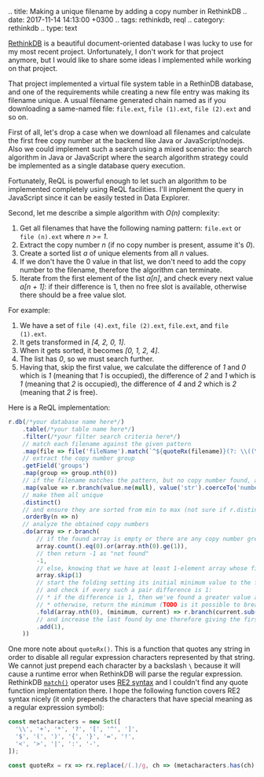 .. title: Making a unique filename by adding a copy number in RethinkDB
.. date: 2017-11-14 14:13:00 +0300
.. tags: rethinkdb, reql
.. category: rethinkdb
.. type: text

[RethinkDB](https://www.rethinkdb.com/) is a beautiful document-oriented database I was lucky to use for my most recent project.
Unfortunately, I don't work for that project anymore, but I would like to share some ideas I implemented while working on that project.

That project implemented a virtual file system table in a RethinDB database, and one of the requirements while creating a new file entry was making its filename unique.
A usual filename generated chain named as if you downloading a same-named file: `file.ext`, `file (1).ext`, `file (2).ext` and so on.

<!-- TEASER_END -->

First of all, let's drop a case when we download all filenames and calculate the first free copy number at the backend like Java or JavaScript/nodejs.
Also we could implement such a search using a mixed scenario: the search algorithm in Java or JavaScript where the search algorithm strategy could be implemented as a single database query execution.

Fortunately, ReQL is powerful enough to let such an algorithm to be implemented completely using ReQL facilities.
I'll implement the query in JavaScript since it can be easily tested in Data Explorer.

Second, let me describe a simple algorithm with _O(n)_ complexity:

1. Get all filenames that have the following naming pattern: `file.ext` or `file (n).ext` where _n >= 1_.
2. Extract the copy number _n_ (if no copy number is present, assume it's _0_).
3. Create a sorted list _a_ of unique elements from all _n_ values.
4. If we don't have the 0 value in that list, we don't need to add the copy number to the filename, therefore the algorithm can terminate.
5. Iterate from the first element of the list _a[n]_, and check every next value _a[n + 1]_: if their difference is 1, then no free slot is available, otherwise there should be a free value slot.

For example:

1. We have a set of `file (4).ext`, `file (2).ext`, `file.ext`, and `file (1).ext`.
2. It gets transformed in _[4, 2, 0, 1]_.
3. When it gets sorted, it becomes _[0, 1, 2, 4]_.
4. The list has _0_, so we must search further.
5. Having that, skip the first value, we calculate the difference of _1_ and _0_ which is _1_ (meaning that _1_ is occupied), the difference of _2_ and _1_ which is _1_ (meaning that _2_ is occupied), the difference of _4_ and _2_ which is _2_ (meaning that _2_ is free).

Here is a ReQL implementation:

```javascript
r.db(/*your database name here*/)
	.table(/*your table name here*/)
	.filter(/*your filter search criteria here*/)
	// match each filename against the given pattern
	.map(file => file('fileName').match(`^${quoteRx(filename)}(?: \\((\\d+)\\))?${quoteRx(extension)}$`))
	// extract the copy number group
	.getField('groups')
	.map(group => group.nth(0))
	// if the filename matches the pattern, but no copy number found, assume it's just 0 since we start copies from 1
	.map(value => r.branch(value.ne(null), value('str').coerceTo('number'), 0))
	// make them all unique
	.distinct()
	// and ensure they are sorted from min to max (not sure if r.distinct() can do it itself)
	.orderBy(n => n)
	// analyze the obtained copy numbers
	.do(array => r.branch(
		// if the found array is empty or there are any copy number greater than 1 (that we start from)
		array.count().eq(0).or(array.nth(0).ge(1)),
		// then return -1 as "not found"
		-1,
		// else, knowing that we have at least 1-element array whose first element is not 0
		array.skip(1)
		// start the folding setting its initial minimum value to the first array element value (it's the minimum already)
		// and check if every such a pair difference is 1:
		// * if the difference is 1, then we've found a greater value and must proceed to the next iteration
		// * otherwise, return the minimum (TODO is it possible to break fold iterations in ReQL?)
		.fold(array.nth(0), (minimum, current) => r.branch(current.sub(minimum).eq(1), current, minimum))
		// and increase the last found by one therefore giving the first "free" slot
		.add(1),
	))
```

One more note about `quoteRx()`.
This is a function that quotes any string in order to disable all regular expression characters represented by that string.
We cannot just prepend each character by a backslash `\` because it will cause a runtime error when RethinkDB will parse the regular expression.
RethinkDB [`match()`](https://www.rethinkdb.com/api/javascript/match/) operator uses [RE2 syntax](https://github.com/google/re2/wiki/Syntax) and I couldn't find any quote function implementation there.
I hope the following function covers RE2 syntax nicely (it only prepends the characters that have special meaning as a regular expression symbol):

```javascript
const metacharacters = new Set([
  '\\', '+', '*', '?', '[', '^', ']',
  '$', '(', ')', '{', '}', '=', '!',
  '<', '>', '|', ':', '-',
]);

const quoteRx = rx => rx.replace(/(.)/g, ch => (metacharacters.has(ch) ? `\\${ch}` : ch));
```
